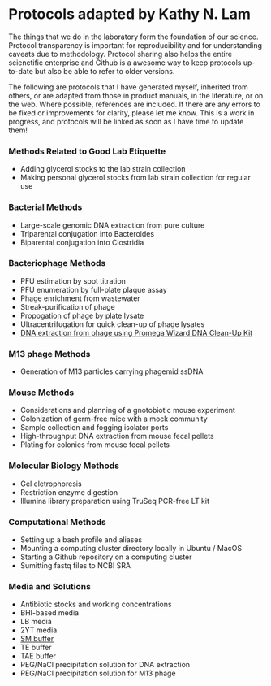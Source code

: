 # Protocols adapted by Kathy N. Lam

The things that we do in the laboratory form the foundation of our science. Protocol transparency is important for reproducibility and for understanding caveats due to methodology. Protocol sharing also helps the entire scienctific enterprise and Github is a awesome way to keep protocols up-to-date but also be able to refer to older versions. 

The following are protocols that I have generated myself, inherited from others, or are adapted from those in product manuals, in the literature, or on the web. Where possible, references are included. If there are any errors to be fixed or improvements for clarity, please let me know. This is a work in progress, and protocols will be linked as soon as I have time to update them! 


### Methods Related to Good Lab Etiquette
- Adding glycerol stocks to the lab strain collection
- Making personal glycerol stocks from lab strain collection for regular use


### Bacterial Methods
- Large-scale genomic DNA extraction from pure culture
- Triparental conjugation into Bacteroides
- Biparental conjugation into Clostridia


### Bacteriophage Methods
- PFU estimation by spot titration
- PFU enumeration by full-plate plaque assay
- Phage enrichment from wastewater
- Streak-purification of phage
- Propogation of phage by plate lysate
- Ultracentrifugation for quick clean-up of phage lysates
- [DNA extraction from phage using Promega Wizard DNA Clean-Up Kit](dna_extraction_phage_wizard_kit.md)


### M13 phage Methods
- Generation of M13 particles carrying phagemid ssDNA


### Mouse Methods
- Considerations and planning of a gnotobiotic mouse experiment
- Colonization of germ-free mice with a mock community
- Sample collection and fogging isolator ports
- High-throughput DNA extraction from mouse fecal pellets
- Plating for colonies from mouse fecal pellets


### Molecular Biology Methods
- Gel eletrophoresis
- Restriction enzyme digestion
- Illumina library preparation using TruSeq PCR-free LT kit


### Computational Methods
- Setting up a bash profile and aliases
- Mounting a computing cluster directory locally in Ubuntu / MacOS
- Starting a Github repository on a computing cluster
- Sumitting fastq files to NCBI SRA


### Media and Solutions
- Antibiotic stocks and working concentrations
- BHI-based media
- LB media
- 2YT media
- [SM buffer](SM_buffer.md)
- TE buffer
- TAE buffer
- PEG/NaCl precipitation solution for DNA extraction
- PEG/NaCl precipitation solution for M13 phage
